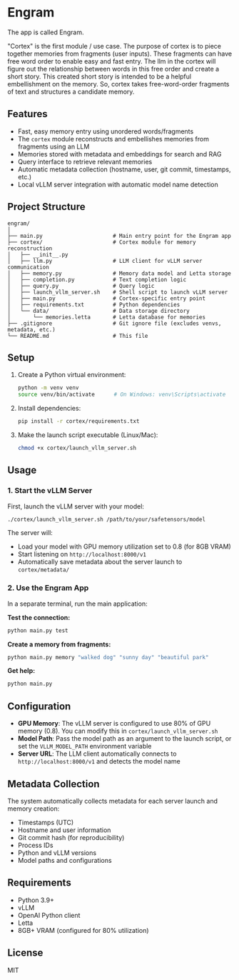 # Engram

The app is called Engram. 

"Cortex" is the first module / use case. The purpose of cortex is to piece together memories from fragments (user inputs). These fragments can have free word order to enable easy and fast entry. The llm in the cortex will figure out the relationship between words in this free order and create a short story. This created short story is intended to be a helpful embellishment on the memory. So, cortex takes free-word-order fragments of text and structures a candidate memory.

## Features
- Fast, easy memory entry using unordered words/fragments
- The `cortex` module reconstructs and embellishes memories from fragments using an LLM
- Memories stored with metadata and embeddings for search and RAG
- Query interface to retrieve relevant memories
- Automatic metadata collection (hostname, user, git commit, timestamps, etc.)
- Local vLLM server integration with automatic model name detection

## Project Structure
```
engram/
│
├── main.py                      # Main entry point for the Engram app
├── cortex/                      # Cortex module for memory reconstruction
│   ├── __init__.py
│   ├── llm.py                   # LLM client for vLLM server communication
│   ├── memory.py                # Memory data model and Letta storage
│   ├── completion.py            # Text completion logic
│   ├── query.py                 # Query logic
│   ├── launch_vllm_server.sh    # Shell script to launch vLLM server
│   ├── main.py                  # Cortex-specific entry point
│   ├── requirements.txt         # Python dependencies
│   └── data/                    # Data storage directory
│       └── memories.letta       # Letta database for memories
├── .gitignore                   # Git ignore file (excludes venvs, metadata, etc.)
└── README.md                    # This file
```

## Setup
1. Create a Python virtual environment:
   ```bash
   python -m venv venv
   source venv/bin/activate      # On Windows: venv\Scripts\activate
   ```

2. Install dependencies:
   ```bash
   pip install -r cortex/requirements.txt
   ```

3. Make the launch script executable (Linux/Mac):
   ```bash
   chmod +x cortex/launch_vllm_server.sh
   ```

## Usage

### 1. Start the vLLM Server
First, launch the vLLM server with your model:
```bash
./cortex/launch_vllm_server.sh /path/to/your/safetensors/model
```

The server will:
- Load your model with GPU memory utilization set to 0.8 (for 8GB VRAM)
- Start listening on `http://localhost:8000/v1`
- Automatically save metadata about the server launch to `cortex/metadata/`

### 2. Use the Engram App
In a separate terminal, run the main application:

**Test the connection:**
```bash
python main.py test
```

**Create a memory from fragments:**
```bash
python main.py memory "walked dog" "sunny day" "beautiful park"
```

**Get help:**
```bash
python main.py
```

## Configuration
- **GPU Memory**: The vLLM server is configured to use 80% of GPU memory (0.8). You can modify this in `cortex/launch_vllm_server.sh`
- **Model Path**: Pass the model path as an argument to the launch script, or set the `VLLM_MODEL_PATH` environment variable
- **Server URL**: The LLM client automatically connects to `http://localhost:8000/v1` and detects the model name

## Metadata Collection
The system automatically collects metadata for each server launch and memory creation:
- Timestamps (UTC)
- Hostname and user information
- Git commit hash (for reproducibility)
- Process IDs
- Python and vLLM versions
- Model paths and configurations

## Requirements
- Python 3.9+
- vLLM
- OpenAI Python client
- Letta
- 8GB+ VRAM (configured for 80% utilization)

## License
MIT 